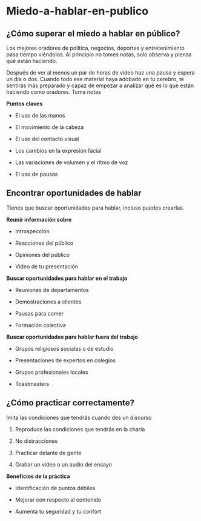 # Miedo-a-hablar-en-publico

## ¿Cómo superar el miedo a hablar en público?

Los mejores oradores de política, negocios, deportes y entretenimiento pasa tiempo viéndolos. Al principio no tomes notas, solo observa y piensa qué están haciendo.

Después de ver al menos un par de horas de video haz una pausa y espera un día o dos. Cuando todo ese material haya adobado en tu cerebro, te sentirás más preparado y capaz de empezar a analizar qué es lo que están haciendo como oradores. Toma notas

**Puntos claves**

+ El uso de las manos

+ El movimiento de la cabeza

+ El uso del contacto visual

+ Los cambios en la expresión facial

+ Las variaciones de volumen y el ritmo de voz

+ El uso de pausas

## Encontrar oportunidades de hablar

Tienes que buscar oportunidades para hablar, incluso puedes crearlas.

**Reunir información sobre**

+ Introspección

+ Reacciones del público

+ Opiniones del público

+ Video de tu presentación 

**Buscar oportunidades para hablar en el trabajo**

+ Reuniones de departamentos

+ Demostraciones a clientes

+ Pausas para comer

+ Formación colectiva

**Buscar oportunidades para hablar fuera del trabajo**

+ Grupos religiosos sociales o de estudio

+ Presentaciones de expertos en colegios

+ Grupos profesionales locales

+ Toastmasters

## ¿Cómo practicar correctamente?

Imita las condiciones que tendrás cuando des un discurso

1. Reproduce las condiciones que tendrás en la charla

2. No distracciones

3. Practicar delante de gente 

4. Grabar un video o un audio del ensayo

**Beneficios de la práctica**

+ Identificación de puntos débiles

+ Mejorar con respecto al contenido

+ Aumenta tu seguridad y tu confort








